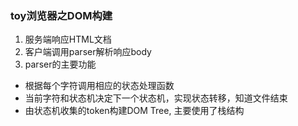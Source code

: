 ### toy浏览器之DOM构建

1. 服务端响应HTML文档
2. 客户端调用parser解析响应body
3. parser的主要功能
 - 根据每个字符调用相应的状态处理函数
 - 当前字符和状态机决定下一个状态机，实现状态转移，知道文件结束
 - 由状态机收集的token构建DOM Tree, 主要使用了栈结构